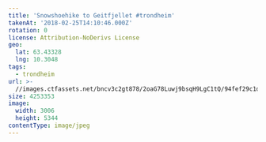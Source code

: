 ```yaml
---
title: 'Snowshoehike to Geitfjellet #trondheim'
takenAt: '2018-02-25T14:10:46.000Z'
rotation: 0
license: Attribution-NoDerivs License
geo:
  lat: 63.43328
  lng: 10.3048
tags:
  - trondheim
url: >-
  //images.ctfassets.net/bncv3c2gt878/2oaG78Luwj9bsqH9LgC1tQ/94fef29c1d072fdf13faddad24be1b19/snowshoehike-to-geitfjellet-trondheim_40437452882_o
size: 4253353
image:
  width: 3006
  height: 5344
contentType: image/jpeg
---
```


